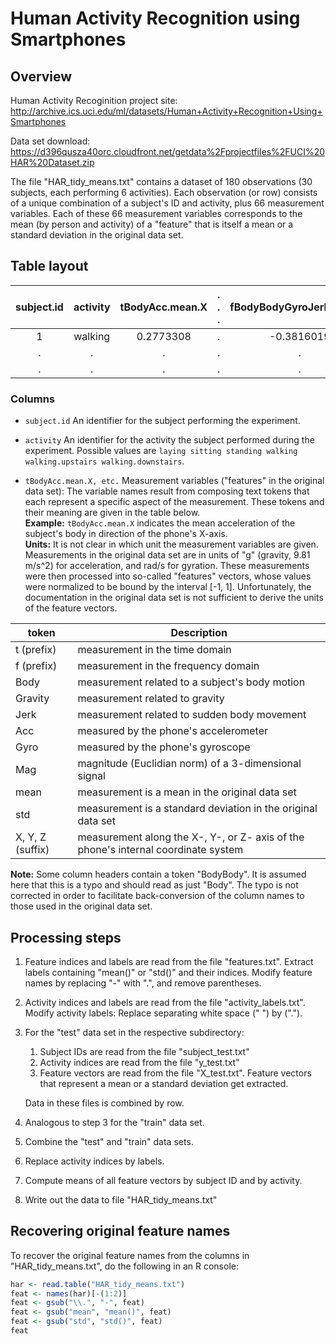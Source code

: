 # Human Activity Recognition using Smartphones

## Overview

Human Activity Recoginition project site: http://archive.ics.uci.edu/ml/datasets/Human+Activity+Recognition+Using+Smartphones

Data set download: https://d396qusza40orc.cloudfront.net/getdata%2Fprojectfiles%2FUCI%20HAR%20Dataset.zip

The file "HAR_tidy_means.txt" contains a dataset of 180 observations (30 subjects, each performing 6 activities).
Each observation (or row) consists of a unique combination of a subject's ID and activity, plus 66 measurement variables.
Each of these 66 measurement variables corresponds to the mean (by person and activity) of a "feature" that is itself a mean or a standard deviation in the original data set.

## Table layout

| subject.id    | activity  | tBodyAcc.mean.X   | . . . | fBodyBodyGyroJerkMag.std |
|:---:          |:---:      |:---:              |:---:  |:---: |
| 1             | walking   | 0.2773308         | .     | -0.3816019 |
| .             | .         | .                 | .     | . |
| .             | .         | .                 | .     | . |


### Columns

* `subject.id` An identifier for the subject performing the experiment.

* `activity` An identifier for the activity the subject performed during the experiment. Possible values are `laying sitting standing walking walking.upstairs walking.downstairs`.

* `tBodyAcc.mean.X, etc.` Measurement variables ("features" in the original data set): The variable names result from composing text tokens that each represent a specific aspect of the measurement.
These tokens and their meaning are given in the table below.
<br>**Example:** `tBodyAcc.mean.X` indicates the mean acceleration of the subject's body in direction of the phone's X-axis.
<br>**Units:** It is not clear in which unit the measurement variables are given.
Measurements in the original data set are in units of "g" (gravity, 9.81 m/s^2) for acceleration, and rad/s for gyration.
These measurements were then processed into so-called "features" vectors, whose values were normalized to be bound by the interval [-1, 1].
Unfortunately, the documentation in the original data set is not sufficient to derive the units of the feature vectors.


| token     | Description |
|---        |--- |
| t (prefix)| measurement in the time domain |
| f (prefix)| measurement in the frequency domain |
| Body      | measurement related to a subject's body motion |
| Gravity   | measurement related to gravity |
| Jerk      | measurement related to sudden body movement |
| Acc       | measured by the phone's accelerometer |
| Gyro      | measured by the phone's gyroscope |
| Mag       | magnitude (Euclidian norm) of a 3-dimensional signal |
| mean      | measurement is a mean in the original data set |
| std       | measurement is a standard deviation in the original data set |
| X, Y, Z (suffix)   | measurement along the X-, Y-, or Z- axis of the phone's internal coordinate system |

**Note:** Some column headers contain a token "BodyBody". It is assumed here that this is a typo and should read as just "Body". The typo is not corrected in order to facilitate back-conversion of the column names to those used in the original data set.

## Processing steps

1. Feature indices and labels are read from the file "features.txt".
   Extract labels containing "mean()" or "std()" and their indices.
   Modify feature names by replacing "-" with ".", and remove parentheses.

2. Activity indices and labels are read from the file "activity_labels.txt".
   Modify activity labels: Replace separating white space (" ") by (".").

3. For the "test" data set in the respective subdirectory:
    1. Subject IDs are read from the file "subject_test.txt"
    2. Activity indices are read from the file "y_test.txt"
    3. Feature vectors are read from the file "X_test.txt". Feature vectors that represent a mean or a standard deviation get extracted.
    
    Data in these files is combined by row.
    
4. Analogous to step 3 for the "train" data set.

5. Combine the "test" and "train" data sets.

6. Replace activity indices by labels.

7. Compute means of all feature vectors by subject ID and by activity.

8. Write out the data to file "HAR_tidy_means.txt"

## Recovering original feature names

To recover the original feature names from the columns in "HAR_tidy_means.txt", do the following in an R console:

```R
har <- read.table("HAR_tidy_means.txt")
feat <- names(har)[-(1:2)]
feat <- gsub("\\.", "-", feat)
feat <- gsub("mean", "mean()", feat)
feat <- gsub("std", "std()", feat)
feat
```
